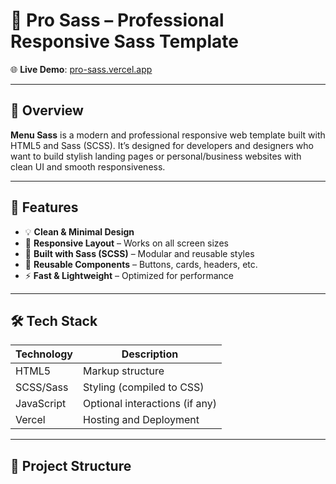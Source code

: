 # 🎨 Pro Sass – Professional Responsive Sass Template

🌐 **Live Demo**: [pro-sass.vercel.app](https://pro-sass-1gmr5qvcz-mahmoudelshoras-projects.vercel.app)

---

## 📖 Overview

**Menu Sass** is a modern and professional responsive web template built with HTML5 and Sass (SCSS). It’s designed for developers and designers who want to build stylish landing pages or personal/business websites with clean UI and smooth responsiveness.

---

## 🚀 Features

- 💡 **Clean & Minimal Design**
- 📱 **Responsive Layout** – Works on all screen sizes
- 🎨 **Built with Sass (SCSS)** – Modular and reusable styles
- 🔄 **Reusable Components** – Buttons, cards, headers, etc.
- ⚡ **Fast & Lightweight** – Optimized for performance

---

## 🛠 Tech Stack

| Technology | Description                   |
|------------|-------------------------------|
| HTML5      | Markup structure              |
| SCSS/Sass  | Styling (compiled to CSS)     |
| JavaScript | Optional interactions (if any)|
| Vercel     | Hosting and Deployment        |

---

## 📁 Project Structure

